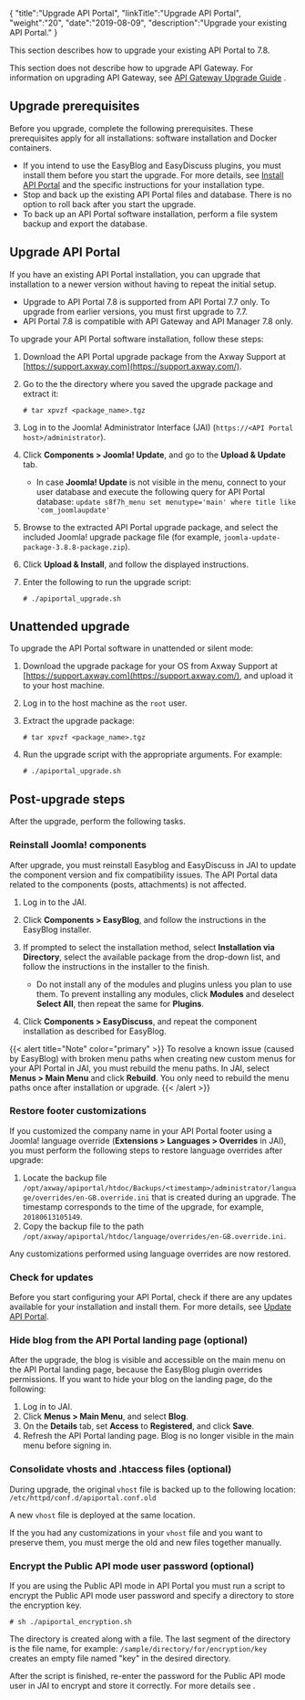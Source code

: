 {
    "title":"Upgrade API Portal",
    "linkTitle":"Upgrade API Portal",
    "weight":"20",
    "date":"2019-08-09",
    "description":"Upgrade your existing API Portal."
}

This section describes how to upgrade your existing API Portal to 7.8.

This section does not describe how to upgrade API Gateway. For information on upgrading API Gateway, see [API Gateway Upgrade Guide](/bundle/APIGateway_77_UpgradeGuide_allOS_en_HTML5) .

## Upgrade prerequisites

Before you upgrade, complete the following prerequisites. These prerequisites apply for all installations: software installation and Docker containers.

- If you intend to use the EasyBlog and EasyDiscuss plugins, you must install them before you start the upgrade. For more details, see [Install API Portal](/docs/apiportal_install/) and the specific instructions for your installation type.
- Stop and back up the existing API Portal files and database. There is no option to roll back after you start the upgrade.
- To back up an API Portal software installation, perform a file system backup and export the database.

## Upgrade API Portal

If you have an existing API Portal installation, you can upgrade that installation to a newer version without having to repeat the initial setup.

- Upgrade to API Portal 7.8 is supported from API Portal 7.7 only. To upgrade from earlier versions, you must first upgrade to 7.7.
- API Portal 7.8 is compatible with API Gateway and API Manager 7.8 only.

To upgrade your API Portal software installation, follow these steps:

1. Download the API Portal upgrade package from the Axway Support at [https://support.axway.com](https://support.axway.com/).
1. Go to the the directory where you saved the upgrade package and extract it:

    ```
    # tar xpvzf <package_name>.tgz
    ```

1. Log in to the Joomla! Administrator Interface (JAI) (`https://<API Portal host>/administrator`).
1. Click **Components > Joomla! Update**, and go to the **Upload & Update** tab.

    - In case **Joomla! Update** is not visible in the menu, connect to your user database and execute the following query for API Portal database: `update s8f7h_menu set menutype='main' where title like 'com_joomlaupdate'`

1. Browse to the extracted API Portal upgrade package, and select the included Joomla! upgrade package file (for example, `joomla-update-package-3.8.8-package.zip`).
1. Click **Upload & Install**, and follow the displayed instructions.
1. Enter the following to run the upgrade script:

    ```
    # ./apiportal_upgrade.sh
    ```

## Unattended upgrade

To upgrade the API Portal software in unattended or silent mode:

1. Download the upgrade package for your OS from Axway Support at [https://support.axway.com](https://support.axway.com/), and upload it to your host machine.
2. Log in to the host machine as the `root` user.
3. Extract the upgrade package:

    ```
    # tar xpvzf <package_name>.tgz
    ```

4. Run the upgrade script with the appropriate arguments. For example:

    ```
    # ./apiportal_upgrade.sh
    ```

## Post-upgrade steps

After the upgrade, perform the following tasks.

### Reinstall Joomla! components

After upgrade, you must reinstall Easyblog and EasyDiscuss in JAI to update the component version and fix compatibility issues. The API Portal data related to the components (posts, attachments) is not affected.

1. Log in to the JAI.
2. Click **Components > EasyBlog**, and follow the instructions in the EasyBlog installer.
3. If prompted to select the installation method, select **Installation via Directory**, select the available package from the drop-down list, and follow the instructions in the installer to the finish.

    - Do not install any of the modules and plugins unless you plan to use them. To prevent installing any modules, click **Modules** and deselect **Select All**, then repeat the same for **Plugins**.

4. Click **Components > EasyDiscuss**, and repeat the component installation as described for EasyBlog.

{{< alert title="Note" color="primary" >}} To resolve a known issue (caused by EasyBlog) with broken menu paths when creating new custom menus for your API Portal in JAI, you must rebuild the menu paths. In JAI, select **Menus > Main Menu** and click **Rebuild**. You only need to rebuild the menu paths once after installation or upgrade. {{< /alert >}}

### Restore footer customizations

If you customized the company name in your API Portal footer using a Joomla! language override (**Extensions > Languages > Overrides** in JAI), you must perform the following steps to restore language overrides after upgrade:

1. Locate the backup file `/opt/axway/apiportal/htdoc/Backups/<timestamp>/administrator/language/overrides/en-GB.override.ini` that is created during an upgrade. The timestamp corresponds to the time of the upgrade, for example, `20180613105149`.
2. Copy the backup file to the path `/opt/axway/apiportal/htdoc/language/overrides/en-GB.override.ini`.

Any customizations performed using language overrides are now restored.

### Check for updates

Before you start configuring your API Portal, check if there are any updates available for your installation and install them. For more details, see [Update API Portal](/docs/apiportal_install/install_service_pack/).

### Hide blog from the API Portal landing page (optional)

After the upgrade, the blog is visible and accessible on the main menu on the API Portal landing page, because the EasyBlog plugin overrides permissions. If you want to hide your blog on the landing page, do the following:

1. Log in to JAI.
2. Click **Menus > Main Menu**, and select **Blog**.
3. On the **Details** tab, set **Access** to **Registered**, and click **Save**.
4. Refresh the API Portal landing page. Blog is no longer visible in the main menu before signing in.

### Consolidate vhosts and .htaccess files (optional)

During upgrade, the original `vhost` file is backed up to the following location: `/etc/httpd/conf.d/apiportal.conf.old`

A new `vhost` file is deployed at the same location.

If the you had any customizations in your `vhost` file and you want to preserve them, you must merge the old and new files together manually.

### Encrypt the Public API mode user password (optional)

If you are using the Public API mode in API Portal you must run a script to encrypt the Public API mode user password and specify a directory to store the encryption key.

```
# sh ./apiportal_encryption.sh
```

The directory is created along with a file. The last segment of the directory is the file name, for example: `/sample/directory/for/encryption/key` creates an empty file named "key" in the desired directory.

After the script is finished, re-enter the password for the Public API mode user in JAI to encrypt and store it correctly. For more details see .
